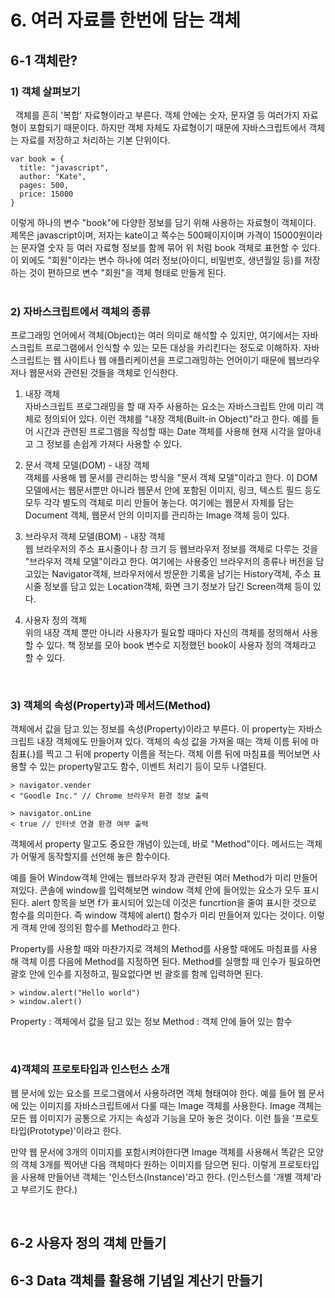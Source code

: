 # **6. 여러 자료를 한번에 담는 객체**

## **6-1 객체란?**

### 1) 객체 살펴보기

&nbsp; 객체를 흔히 '복합' 자료형이라고 부른다. 객체 안에는 숫자, 문자열 등 여러가지 자료형이 포함되기 때문이다. 하지만 객체 자체도 자료형이기 때문에 자바스크립트에서 객체는 자료를 저장하고 처리하는 기본 단위이다.

```
var book = {
  title: "javascript",
  author: "Kate",
  pages: 500,
  price: 15000
}
```

이렇게 하나의 변수 "book"에 다양한 정보를 담기 위해 사용하는 자료형이 객체이다. 제목은 javascript이며, 저자는 kate이고 쪽수는 500페이지이며 가격이 15000원이라는 문자열 숫자 등 여러 자료형 정보를 함께 묶어 위 처럼 book 객체로 표현할 수 있다. 이 외에도 "회원"이라는 변수 하나에 여러 정보(아이디, 비밀번호, 생년월일 등)를 저장하는 것이 편하므로 변수 "회원"을 객체 형태로 만들게 된다.  
<br>

### 2) 자바스크립트에서 객체의 종류

프로그래밍 언어에서 객체(Object)는 여러 의미로 해석할 수 있지만, 여기에서는 자바스크립트 프로그램에서 인식할 수 있는 모든 대상을 카리킨다는 정도로 이해하자. 자바스크립트는 웹 사이트나 웹 애플리케이션을 프로그래밍하는 언어이기 때문에 웹브라우저나 웹문서와 관련된 것들을 객체로 인식한다.

1. 내장 객체 <br>
   자바스크립트 프로그래밍을 할 때 자주 사용하는 요소는 자바스크립트 안에 미리 객체로 정의되어 있다. 이런 객체를 "내장 객체(Built-in Object)"라고 한다. 예를 들어 시간과 관련된 프로그램을 작성할 때는 Date 객체를 사용해 현재 시각을 알아내고 그 정보를 손쉽게 가져다 사용할 수 있다.

2. 문서 객체 모델(DOM) - 내장 객체 <br>
   객체를 사용해 웹 문서를 관리하는 방식을 "문서 객체 모델"이라고 한다. 이 DOM 모델에서는 웹문서뿐만 아니라 웹문서 안에 포함된 이미지, 링크, 텍스트 필드 등도 모두 각각 별도의 객체로 미리 만들어 놓는다. 여기에는 웹문서 자체를 담는 Document 객체, 웹문서 안의 이미지를 관리하는 Image 객체 등이 있다.

3. 브라우저 객체 모델(BOM) - 내장 객체 <br>
   웹 브라우저의 주소 표시줄이나 창 크기 등 웹브라우저 정보를 객체로 다루는 것을 "브라우저 객체 모델"이라고 한다. 여기에는 사용중인 브라우저의 종류나 버전을 담고있는 Navigator객체, 브라우저에서 방문한 기록을 남기는 History객체, 주소 표시줄 정보를 담고 있는 Location객체, 화면 크기 정보가 담긴 Screen객체 등이 있다.

4. 사용자 정의 객체 <br>
   위의 내장 객체 뿐만 아니라 사용자가 필요할 때마다 자신의 객체를 정의해서 사용할 수 있다. 책 정보를 모아 book 변수로 지정했던 book이 사용자 정의 객체라고 할 수 있다.

<br>

### 3) 객체의 속성(Property)과 메서드(Method)

객체에서 값을 담고 있는 정보를 속성(Property)이라고 부른다. 이 property는 자바스크립트 내장 객체에도 만들어져 있다. 객체의 속성 값을 가져올 때는 객체 이름 뒤에 마침표(.)를 찍고 그 뒤에 property 이름을 적는다. 객체 이름 뒤에 마침표를 찍어보면 사용할 수 있는 property말고도 함수, 이벤트 처리기 등이 모두 나열된다.

```
> navigator.vender
< "Goodle Inc." // Chrome 브라우저 환경 정보 출력

> navigator.onLine
< true // 인터넷 연결 환경 여부 출력
```

객체에서 property 말고도 중요한 개념이 있는데, 바로 "Method"이다. 메서드는 객체가 어떻게 동작할지를 선언해 놓은 함수이다.

예를 들어 Window객체 안에는 웹브라우저 창과 관련된 여러 Method가 미리 만들어져있다. 콘솔에 window를 입력해보면 window 객체 안에 들어있는 요소가 모두 표시된다. alert 항목을 보면 f가 표시되어 있는데 이것은 funcrtion을 줄여 표시한 것으로 함수를 의미한다. 즉 window 객체에 alert() 함수가 미리 만들어져 있다는 것이다. 이렇게 객체 안에 정의된 함수를 Method라고 한다.

Property를 사용할 때와 마찬가지로 객체의 Method를 사용할 때에도 마침표를 사용해 객체 이름 다음에 Method를 지정하면 된다. Method를 실행할 때 인수가 필요하면 괄호 안에 인수를 지정하고, 필요없다면 빈 괄호를 함께 입력하면 된다.

```
> window.alert("Hello world")
> window.alert()
```

Property : 객체에서 값을 담고 있는 정보
Method : 객체 안에 들어 있는 함수

<br>

### 4)객체의 프로토타입과 인스턴스 소개

웹 문서에 있는 요소를 프로그램에서 사용하려면 객체 형태여야 한다. 예를 들어 웹 문서에 있는 이미지를 자바스크립트에서 다룰 때는 Image 객체를 사용한다. Image 객체는 모든 웹 이미지가 공통으로 가지는 속성과 기능을 모아 놓은 것이다. 이런 틀을 '프로토타입(Prototype)'이라고 한다.

만약 웹 문서에 3개의 이미지를 포함시켜야한다면 Image 객체를 사용해서 똑같은 모양의 객체 3개를 찍어낸 다음 객체마다 원하는 이미지를 담으면 된다. 이렇게 프로토타입을 사용해 만들어낸 객체는 '인스턴스(Instance)'라고 한다. (인스턴스를 '개별 객체'라고 부르기도 한다.)

<br>

## 6-2 사용자 정의 객체 만들기

## 6-3 Data 객체를 활용해 기념일 계산기 만들기
